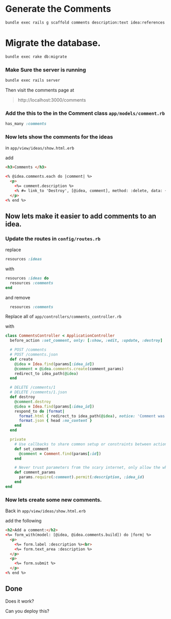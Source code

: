 # Generate the Comments
```sh
bundle exec rails g scaffold comments description:text idea:references
```


# Migrate the database.

```sh
bundle exec rake db:migrate
```


### Make Sure the server is running
```sh
bundle exec rails server
```

Then visit the comments page at
> http://localhost:3000/comments

###  Add the this to the in the Comment class `app/models/comment.rb`
```ruby
has_many :comments
```

### Now lets show the comments for the ideas

in `app/view/ideas/show.html.erb`

add
```html
<h3>Comments </h3>

<% @idea.comments.each do |comment| %>
  <p>
    <%= comment.description %>
    <% #= link_to 'Destroy', [@idea, comment], method: :delete, data: { confirm: 'Are you sure?' } %>
  </p>
<% end %>
```

## Now lets make it easier to add comments to an idea.


### Update the routes in `config/routes.rb`

replace

```ruby
resources :ideas
```
with

```ruby
resources :ideas do
  resources :comments
end
```

and remove 
```ruby 
  resources :comments
```

Replace all of `app/controllers/comments_controller.rb`

with

```ruby
class CommentsController < ApplicationController
  before_action :set_comment, only: [:show, :edit, :update, :destroy]

  # POST /comments
  # POST /comments.json
  def create
    @idea = Idea.find(params[:idea_id])
    @comment = @idea.comments.create(comment_params)
    redirect_to idea_path(@idea)
  end

  # DELETE /comments/1
  # DELETE /comments/1.json
  def destroy
    @comment.destroy
    @idea = Idea.find(params[:idea_id])
    respond_to do |format|
      format.html { redirect_to idea_path(@idea), notice: 'Comment was successfully destroyed.' }
      format.json { head :no_content }
    end
  end

  private
    # Use callbacks to share common setup or constraints between actions.
    def set_comment
      @comment = Comment.find(params[:id])
    end

    # Never trust parameters from the scary internet, only allow the white list through.
    def comment_params
      params.require(:comment).permit(:description, :idea_id)
    end
end
```

### Now lets create some new comments.

Back in `app/view/ideas/show.html.erb`

add the following
```html
<h2>Add a comment:</h2>
<%= form_with(model: [@idea, @idea.comments.build]) do |form| %>
  <p>
    <%= form.label :description %><br>
    <%= form.text_area :description %>
  </p>
  <p>
    <%= form.submit %>
  </p>
<% end %>
```


## Done 
Does it work? 

Can you deploy this?

